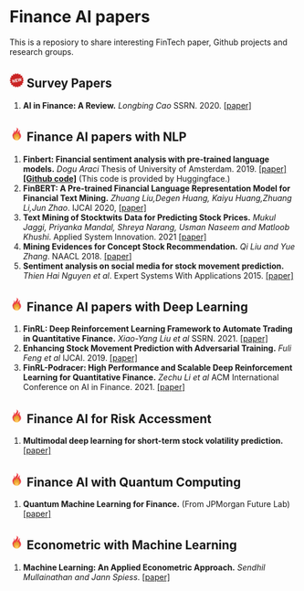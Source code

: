 # Finance AI papers
This is a reposiory to share interesting FinTech paper, Github projects and research groups.

## <img src="https://github.com/kgspace/KG_papers/blob/main/images/new.png" width="25" height="25"> Survey Papers

1. **AI in Finance: A Review.**
*Longbing Cao* SSRN. 2020. [[paper]](https://papers.ssrn.com/sol3/papers.cfm?abstract_id=3647625)


## <img src="https://github.com/kgspace/KG_papers/blob/main/images/hot.png" width="25" height="25"> Finance AI papers with NLP

1. **Finbert: Financial sentiment analysis with pre-trained language models.**
*Dogu Araci*  Thesis of University of Amsterdam. 2019. [[paper]](https://arxiv.org/abs/1908.10063)
**[[Github code]](https://huggingface.co/ProsusAI/finbert)** (This code is provided by Huggingface.)
2. **FinBERT: A Pre-trained Financial Language Representation Model for Financial Text Mining.**
*Zhuang Liu,Degen Huang, Kaiyu Huang,Zhuang Li,Jun Zhao*. IJCAI 2020, [[paper]](https://www.researchgate.net/profile/Kei-Nakagawa-3/publication/342797873_RM-CVaR_Regularized_Multiple_b-CVaR_Portfolio/links/5f4ee78d92851c250b88bc32/RM-CVaR-Regularized-Multiple-b-CVaR-Portfolio.pdf)
3. **Text Mining of Stocktwits Data for Predicting Stock Prices.**
*Mukul Jaggi, Priyanka Mandal, Shreya Narang, Usman Naseem and Matloob Khushi*.  Applied System Innovation. 2021 [[paper]](https://www.mdpi.com/2571-5577/4/1/13/pdf)
4. **Mining Evidences for Concept Stock Recommendation.**
*Qi Liu and Yue Zhang*. NAACL 2018. [[paper]](https://aclanthology.org/N18-1191.pdf)
5. **Sentiment analysis on social media for stock movement prediction.**
*Thien Hai Nguyen et al*. Expert Systems With Applications 2015. [[paper]](https://reader.elsevier.com/reader/sd/pii/S0957417415005126?token=A09203C2E671D716FFCA18F746BEAE3A8B8B010525F0F2678106E90A84A074E2A8E116D5470588C309AD60C13445D5DB&originRegion=eu-west-1&originCreation=20211216224703)

## <img src="https://github.com/kgspace/KG_papers/blob/main/images/hot.png" width="25" height="25"> Finance AI papers with Deep Learning

1. **FinRL: Deep Reinforcement Learning Framework to Automate Trading in Quantitative Finance.**
*Xiao-Yang Liu et al*  SSRN. 2021. [[paper]](https://papers.ssrn.com/sol3/papers.cfm?abstract_id=3955949)
2. **Enhancing Stock Movement Prediction with Adversarial Training.**
*Fuli Feng et al*  IJCAI. 2019. [[paper]](https://arxiv.org/pdf/1810.09936.pdf)
3. **FinRL-Podracer: High Performance and Scalable Deep Reinforcement Learning for Quantitative Finance.**
*Zechu Li et al*  ACM International Conference on AI in Finance. 2021. [[paper]](https://arxiv.org/pdf/2111.05188.pdf)
## <img src="https://github.com/kgspace/KG_papers/blob/main/images/hot.png" width="25" height="25"> Finance AI for Risk Accessment
1. **Multimodal deep learning for short-term stock volatility prediction.** [[paper]](https://arxiv.org/pdf/1812.10479.pdf)
## <img src="https://github.com/kgspace/KG_papers/blob/main/images/hot.png" width="25" height="25"> Finance AI with Quantum Computing
1. **Quantum Machine Learning for Finance.** (From JPMorgan Future Lab) [[paper]](https://arxiv.org/pdf/2109.04298v1.pdf)

## <img src="https://github.com/kgspace/KG_papers/blob/main/images/hot.png" width="25" height="25"> Econometric with Machine Learning
1. **Machine Learning: An Applied Econometric Approach.**  *Sendhil Mullainathan and Jann Spiess*. [[paper]](https://pubs.aeaweb.org/doi/pdfplus/10.1257/jep.31.2.87)
